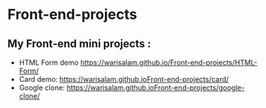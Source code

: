 # Front-end-projects
## My Front-end mini projects :
* HTML Form demo https://warisalam.github.io/Front-end-projects/HTML-Form/
* Card demo: https://warisalam.github.ioFront-end-projects/card/
* Google clone: https://warisalam.github.ioFront-end-projects/google-clone/
